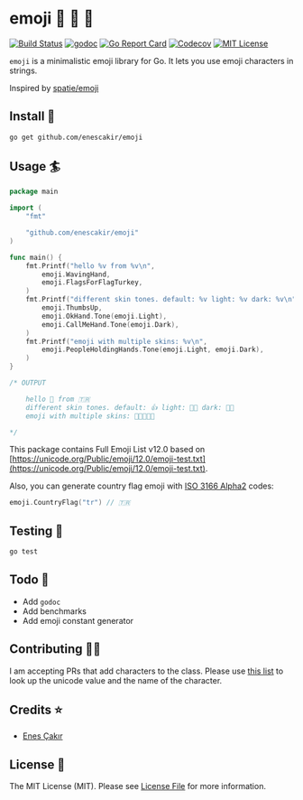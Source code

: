 # emoji :rocket: :school_satchel: :tada:
[![Build Status](https://github.com/enescakir/emoji/workflows/build/badge.svg?branch=master)](https://github.com/enescakir/emoji/actions)
[![godoc](https://godoc.org/github.com/enescakir/emoji?status.svg)](https://godoc.org/github.com/enescakir/emoji)
[![Go Report Card](https://goreportcard.com/badge/github.com/enescakir/emoji)](https://goreportcard.com/report/github.com/enescakir/emoji)
[![Codecov](https://img.shields.io/codecov/c/github/enescakir/emoji)](https://codecov.io/gh/enescakir/emoji)
[![MIT License](https://img.shields.io/github/license/enescakir/emoji)](https://github.com/enescakir/emoji/blob/master/LICENSE)

`emoji` is a minimalistic emoji library for Go. It lets you use emoji characters in strings.

Inspired by [spatie/emoji](https://github.com/spatie/emoji)

## Install :floppy_disk:
``` bash
go get github.com/enescakir/emoji
```

## Usage :surfer:
```go
package main

import (
    "fmt"

    "github.com/enescakir/emoji"
)

func main() {
    fmt.Printf("hello %v from %v\n", 
        emoji.WavingHand, 
        emoji.FlagsForFlagTurkey,
    )
    fmt.Printf("different skin tones. default: %v light: %v dark: %v\n", 
        emoji.ThumbsUp,
        emoji.OkHand.Tone(emoji.Light),
        emoji.CallMeHand.Tone(emoji.Dark),
    )
    fmt.Printf("emoji with multiple skins: %v\n", 
        emoji.PeopleHoldingHands.Tone(emoji.Light, emoji.Dark),
    )
}

/* OUTPUT

    hello 👋 from 🇹🇷
    different skin tones. default: 👍 light: 👌🏻 dark: 🤙🏿
    emoji with multiple skins: 🧑🏻‍🤝‍🧑🏿

*/
```

This package contains Full Emoji List v12.0 based on [https://unicode.org/Public/emoji/12.0/emoji-test.txt](https://unicode.org/Public/emoji/12.0/emoji-test.txt).

Also, you can generate country flag emoji with [ISO 3166 Alpha2](https://en.wikipedia.org/wiki/ISO_3166-1_alpha-2) codes:
```go
emoji.CountryFlag("tr") // 🇹🇷
```

## Testing :hammer:
``` bash
go test
```

## Todo :pushpin:
* Add `godoc`
* Add benchmarks
* Add emoji constant generator

## Contributing :man_technologist:
I am accepting PRs that add characters to the class.
Please use [this list](http://unicode.org/emoji/charts/full-emoji-list.html) to look up the unicode value and the name of the character.

## Credits :star:
- [Enes Çakır](https://github.com/enescakir)

## License :scroll:
The MIT License (MIT). Please see [License File](LICENSE.md) for more information.
